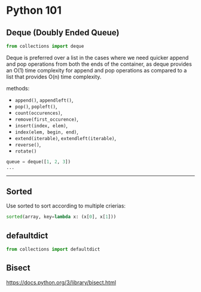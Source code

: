 # Python 101

## Deque (Doubly Ended Queue)

```python
from collections import deque
```

Deque is preferred over a list in the cases where we need quicker append and pop operations from both the ends of the container, as deque provides an O(1) time complexity for append and pop operations as compared to a list that provides O(n) time complexity.

methods:
- `append()`, `appendleft()`,
- `pop()`, `popleft()`,
- `count(occurences)`,
- `remove(first_occurence)`,
- `insert(index, elem)`,
- `index(elem, begin, end)`,
- `extend(iterable)`, `extendleft(iterable)`,
- `reverse()`,
- `rotate()`
```python
queue = deque([1, 2, 3])
...
```
***
## Sorted
Use sorted to sort according to multiple crierias:
```python
sorted(array, key=lambda x: (x[0], x[1]))
```

## defaultdict
```python
from collections import defaultdict
```

## Bisect

https://docs.python.org/3/library/bisect.html
